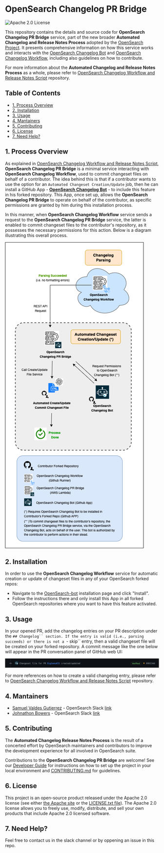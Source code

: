 <!-- prettier-ignore-start -->
<!-- omit in toc -->
<h1> OpenSearch Changelog PR Bridge </h1>
<!-- prettier-ignore-end -->

![Apache 2.0 License](https://img.shields.io/github/license/saltstack/salt)

<!-- ![Coverage Badge](./badges/coverage.svg) -->

This repository contains the details and source code for **OpenSearch Changelog PR Bridge** service, part of the new broader **Automated Changelog and Release Notes Process** adopted by the [OpenSearch Project](https://opensearch.org/). It presents comprehensive information on how this service works and interacts with the [OpenSearch Changelog Bot](https://github.com/apps/opensearch-changeset-bot) and [OpenSearch Changelog Workflow](https://github.com/BigSamu/OpenSearch_Parse_Changelog_Action), including also guidelines on how to contribute.

For more information about the **Automated Changelog and Release Notes Process** as a whole, please refer to [OpenSearch Changelog Workflow and Release Notes Script](https://github.com/BigSamu/OpenSearch_Parse_Changelog_Action) repository.

<!-- prettier-ignore-start -->
<!-- omit in toc -->
<h2>Table of Contents</h2>
<!-- prettier-ignore-end -->

- [1. Process Overview](#1-process-overview)
- [2. Installation](#2-installation)
- [3. Usage](#3-usage)
- [4. Mantainers](#4-mantainers)
- [5. Contributing](#5-contributing)
- [6. License](#6-license)
- [7. Need Help?](#7-need-help)

## 1. Process Overview

As explained in [OpenSearch Changelog Workflow and Release Notes Script](https://github.com/BigSamu/OpenSearch_Parse_Changelog_Action), **OpenSearch Changelog PR Bridge** is a minimal service interacting with **OpenSearch Changelog Workflow**, used to commit changeset files on behalf of a contributor. The idea behind this is that if a contributor wants to use the option for an `Automated Changeset Creation/Update` job, then he can install a GitHub App - **[OpenSearch Changelog Bot](https://github.com/apps/opensearch-changeset-bot)** - to include this feature in his forked repository. This App, once set up, allows the **OpenSearch Changelog PR Bridge** to operate on behalf of the contributor, as specific permissions are granted by him during this installation process.

In this manner, when **OpenSearch Changelog Workflow** service sends a request to the **OpenSearch Changelog PR Bridge** service, the latter is enabled to commit changeset files to the contributor's repository, as it possesses the necessary permissions for this action. Below is a diagram illustrating this overall process.

![OpenSearch_Automated_Changeset_Creation_Update](./assets/OpenSearch_Automated_Chageset_Creation_Update_Diagram.png)

## 2. Installation

In order to use the **OpenSearch Changelog Workflow** service for automatic creation or update of changeset files in any of your OpenSearch forked repos:

- Navigate to the [OpenSearch-bot](https://github.com/apps/opensearch-changeset-bot) installation page and click "Install".
- Follow the instructions there and only install this App in all forked OpenSearch repositories where you want to have this feature activated.

## 3. Usage

In your opened PR, add the changelog entries on your PR description under the `## Changelog`` section. If the entry is valid (i.e., parsing succeeds) or there is not a `- skip`` entry, then a valid changeset file will be created on your forked repository. A commit message like the one below will appear in the PR conversation panel of GitHub web UI:

![Changeset_Created_Updated_Commit_Message](./assets/Changeset_Created_Updated_Commit_Message.png)

For more references on how to create a valid changelog entry, please refer to [OpenSearch Changelog Workflow and Release Notes Script](https://github.com/BigSamu/OpenSearch_Parse_Changelog_Action) repository.

## 4. Mantainers

- [Samuel Valdes Gutierrez](https://github.com/BigSamu) - OpenSearch Slack [link](https://opensearch.slack.com/archives/D05T6HWHLG3)
- [Johnathon Bowers](https://github.com/JohnathonBowers) - OpenSearch Slack [link](https://opensearch.slack.com/archives/D06075U158Q)

## 5. Contributing

The **Automated Changelog Release Notes Process** is the result of a concerted effort by OpenSearch maintainers and contributors to improve the development experience for all involved in OpenSearch suite.

Contributions to the **OpenSearch Changelog PR Bridge** are welcome! See our [Developer Guide](./DEVELOPER_GUIDE.md) for instructions on how to set up the project in your local environment and [CONTRIBUTING.md](./CONTRIBUTING.md) for guidelines.

## 6. License

This project is an open-source product released under the Apache 2.0 license (see either [the Apache site](https://www.apache.org/licenses/LICENSE-2.0) or the [LICENSE.txt file](./LICENSE.txt)). The Apache 2.0 license allows you to freely use, modify, distribute, and sell your own products that include Apache 2.0 licensed software.

## 7. Need Help?

Feel free to contact us in the slack channel or by oppening an issue in this repo.
